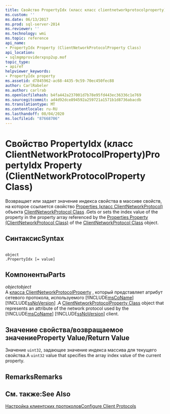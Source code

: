 ```yaml
---
title: Свойство PropertyIdx (класс класс clientnetworkprotocolproperty) | Документация Майкрософт
ms.custom: ''
ms.date: 06/13/2017
ms.prod: sql-server-2014
ms.reviewer: ''
ms.technology: wmi
ms.topic: reference
api_name:
- PropertyIdx Property (ClientNetworkProtocolProperty Class)
api_location:
- sqlmgmproviderxpsp2up.mof
topic_type:
- apiref
helpviewer_keywords:
- PropertyIdx property
ms.assetid: d7845962-ac68-4435-9c59-70ec450fec88
author: CarlRabeler
ms.author: carlrab
ms.openlocfilehash: b4fa442a237001d7b78e95fd443ec36336c1e769
ms.sourcegitcommit: ad4d92dce894592a259721a1571b1d8736abacdb
ms.translationtype: MT
ms.contentlocale: ru-RU
ms.lasthandoff: 08/04/2020
ms.locfileid: "87668706"
---
```

# <a name="propertyidx-property-clientnetworkprotocolproperty-class"></a><span data-ttu-id="14bd2-102">Свойство PropertyIdx (класс ClientNetworkProtocolProperty)</span><span class="sxs-lookup"><span data-stu-id="14bd2-102">PropertyIdx Property (ClientNetworkProtocolProperty Class)</span></span>
  <span data-ttu-id="14bd2-103">Возвращает или задает значение индекса свойства в массиве свойств, на которое ссылается свойство [Properties (класс ClientNetworkProtocol)](../clientnetworkprotocol-class/clientnetworkprotocol-class.md) объекта [ClientNetworkProtocol Class](../clientnetworkprotocol-class/clientnetworkprotocol-class.md) .</span><span class="sxs-lookup"><span data-stu-id="14bd2-103">Gets or sets the index value of the property in the property array referenced by the [Properties Property (ClientNetworkProtocol Class)](../clientnetworkprotocol-class/clientnetworkprotocol-class.md) of the [ClientNetworkProtocol Class](../clientnetworkprotocol-class/clientnetworkprotocol-class.md) object.</span></span>  
  
## <a name="syntax"></a><span data-ttu-id="14bd2-104">Синтаксис</span><span class="sxs-lookup"><span data-stu-id="14bd2-104">Syntax</span></span>  
  
```  
  
object  
.PropertyIdx [= value]  
```  
  
## <a name="parts"></a><span data-ttu-id="14bd2-105">Компоненты</span><span class="sxs-lookup"><span data-stu-id="14bd2-105">Parts</span></span>  
 <span data-ttu-id="14bd2-106">*object*</span><span class="sxs-lookup"><span data-stu-id="14bd2-106">*object*</span></span>  
 <span data-ttu-id="14bd2-107">A [класса ClientNetworkProtocolProperty](clientnetworkprotocolproperty-class.md) , который представляет атрибут сетевого протокола, используемого [!INCLUDE[msCoName](../../../includes/msconame-md.md)] [!INCLUDE[ssNoVersion](../../../includes/ssnoversion-md.md)] .</span><span class="sxs-lookup"><span data-stu-id="14bd2-107">A [ClientNetworkProtocolProperty Class](clientnetworkprotocolproperty-class.md) object that represents an attribute of the network protocol used by the [!INCLUDE[msCoName](../../../includes/msconame-md.md)] [!INCLUDE[ssNoVersion](../../../includes/ssnoversion-md.md)] client.</span></span>  
  
## <a name="property-valuereturn-value"></a><span data-ttu-id="14bd2-108">Значение свойства/возвращаемое значение</span><span class="sxs-lookup"><span data-stu-id="14bd2-108">Property Value/Return Value</span></span>  
 <span data-ttu-id="14bd2-109">Значение `uint32`, задающее значение индекса массива для текущего свойства.</span><span class="sxs-lookup"><span data-stu-id="14bd2-109">A `uint32` value that specifies the array index value of the current property.</span></span>  
  
## <a name="remarks"></a><span data-ttu-id="14bd2-110">Remarks</span><span class="sxs-lookup"><span data-stu-id="14bd2-110">Remarks</span></span>  
  
## <a name="see-also"></a><span data-ttu-id="14bd2-111">См. также:</span><span class="sxs-lookup"><span data-stu-id="14bd2-111">See Also</span></span>  
 [<span data-ttu-id="14bd2-112">Настройка клиентских протоколов</span><span class="sxs-lookup"><span data-stu-id="14bd2-112">Configure Client Protocols</span></span>](../../../database-engine/configure-windows/configure-client-protocols.md)  
  
  
